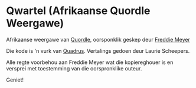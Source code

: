 # Qwartel (Afrikaanse Quordle Weergawe)

Afrikaanse weergawe van [Quordle](https://www.merriam-webster.com/games/quordle/#/), oorsponklik geskep deur [Freddie Meyer](https://fmeyer.com)

Die kode is 'n vurk van [Quadrus](https://github.com/guigro/quadrus). Vertalings gedoen deur Laurie Scheepers.

Alle regte voorbehou aan Freddie Meyer wat die kopiereghouer is en versprei met toestemming van die oorspronklike outeur.

Geniet!
